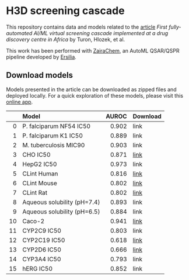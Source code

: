 # H3D screening cascade
This repository contains data and models related to the [article](https://www.biorxiv.org/content/10.1101/2022.12.13.520154v1) _First fully-automated AI/ML virtual screening cascade implemented at a drug discovery centre in Africa_ by Turon, Hlozek, et al.

This work has been performed with [ZairaChem](https://github.com/ersilia-os/zaira-chem), an AutoML QSAR/QSPR pipeline developed by [Ersilia](https://ersilia.io).

## Download models
Models presented in the article can be downloaded as zipped files and deployed locally. For a quick exploration of these models, please visit this [online app](https://h3dscreening.ersilia.io).

|    | Model                       |   AUROC | Download   |
|---:|:----------------------------|--------:|:-----------|
|  0 | P. falciparum NF54 IC50     |   0.902 | link       |
|  1 | P. falciparum K1 IC50       |   0.889 | link       |
|  2 | M. tuberculosis MIC90       |   0.903 | link       |
|  3 | CHO IC50                    |   0.871 | [link](https://zairachem-models.s3.eu-central-1.amazonaws.com/h3d_screening_cascade_anonymised/cho_full.zip)       |
|  4 | HepG2 IC50                  |   0.973 | link       |
|  5 | CLint Human                 |   0.816 | [link](https://zairachem-models.s3.eu-central-1.amazonaws.com/h3d_screening_cascade_anonymised/clintH_full.zip)       |
|  6 | CLint Mouse                 |   0.802 | [link](https://zairachem-models.s3.eu-central-1.amazonaws.com/h3d_screening_cascade_anonymised/clintM_full.zip)       |
|  7 | CLint Rat                   |   0.802 | [link](https://zairachem-models.s3.eu-central-1.amazonaws.com/h3d_screening_cascade_anonymised/clintR_full.zip)       |
|  8 | Aqueous solubility (pH=7.4) |   0.893 | link       |
|  9 | Aqueous solubility (pH=6.5) |   0.884 | link       |
| 10 | Caco-2                      |   0.941 | [link](https://zairachem-models.s3.eu-central-1.amazonaws.com/h3d_screening_cascade_anonymised/caco_full.zip)       |
| 11 | CYP2C9 IC50                 |   0.803 | link       |
| 12 | CYP2C19 IC50                |   0.618 | [link](https://zairachem-models.s3.eu-central-1.amazonaws.com/h3d_screening_cascade_anonymised/cyp_all_cyp2c19.zip)       |
| 13 | CYP2D6 IC50                 |   0.666 | [link](https://zairachem-models.s3.eu-central-1.amazonaws.com/h3d_screening_cascade_anonymised/cyp_all_cyp2c9.zip)       |
| 14 | CYP3A4 IC50                 |   0.793 | link       |
| 15 | hERG IC50                   |   0.852 | link       |


